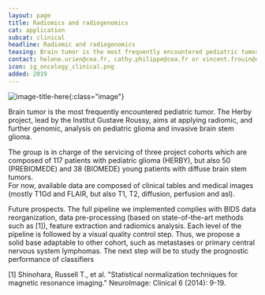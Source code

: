 ```yaml
---
layout: page
title: Radiomics and radiogenomics
cat: application
subcat: clinical
headline: Radiomic and radiogenomics
teasing: Brain tumor is the most frequently encountered pediatric tumor. The Herby project, lead by the Institut Gustave Roussy, aims at applying radiomic, and further genomic, analysis on pediatric glioma and invasive brain stem glioma.
contact: helene.urien@cea.fr, cathy.philippe@cea.fr or vincent.frouin@cea.fr
icon: ig_oncology_clinical.png
added: 2019
---
```


![image-title-here]({{site.url}}/{{site.baseurl}}/images/research/{{page.icon}}){:class="image"}


Brain tumor is the most frequently encountered pediatric tumor. 
The Herby project, lead by the Institut Gustave Roussy, aims at 
applying radiomic, and further genomic, analysis on pediatric glioma 
and invasive brain stem glioma.

The group is in charge of the servicing of three project cohorts which 
are composed of 117 patients with pediatric glioma (HERBY),
but also 50 (PREBIOMEDE) and 38 (BIOMEDE) young patients with diffuse 
brain stem tumors.  
For now, available data are composed of clinical tables and medical 
images (mostly T1Gd and FLAIR, but also  T1, T2, diffusion, perfusion 
and asl).

Future prospects.
The full pipeline we implemented complies with BIDS data reorganization, 
data pre-processing (based on state-of-the-art methods such as [1]), 
feature extraction and radiomics analysis. 
Each level of the pipeline is followed by a visual quality control step.
Thus, we propose a solid base adaptable to other cohort, 
such as metastases or primary central nervous system lymphomas.
The next step will be to study the prognostic performance of classifiers

[1] Shinohara, Russell T., et al. "Statistical normalization techniques
for magnetic resonance imaging." NeuroImage: Clinical 6 (2014): 9-19.
